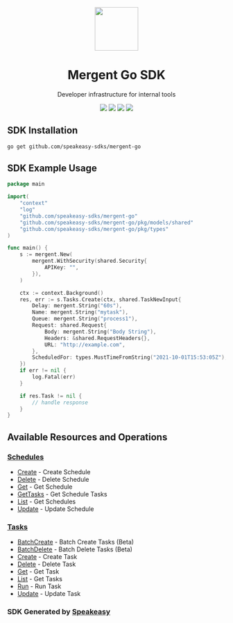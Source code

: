 <div align="center">
    <picture>
        <source srcset="https://user-images.githubusercontent.com/6267663/228782760-eae443cd-8197-4667-91f5-656d90633db1.svg" media="(prefers-color-scheme: dark)" width="100">
        <img src="https://user-images.githubusercontent.com/6267663/228782746-c33cbcc8-4767-42c8-9a50-af6552703414.svg" width="100">
    </picture>
    <h1>Mergent Go SDK</h1>
   <p>Developer infrastructure for internal tools</p>
   <a href="https://docs.mergent.co/"><img src="https://img.shields.io/static/v1?label=Docs&message=API Ref&color=000&style=for-the-badge" /></a>
   <a href="https://github.com/speakeasy-sdks/mergent-go/actions"><img src="https://img.shields.io/github/actions/workflow/status/speakeasy-sdks/mergent-go/speakeasy_sdk_generation.yml?style=for-the-badge" /></a>
  <a href="https://opensource.org/licenses/MIT"><img src="https://img.shields.io/badge/License-MIT-blue.svg?style=for-the-badge" /></a>
  <a href="https://github.com/speakeasy-sdks/mergent-go/releases"><img src="https://img.shields.io/github/v/release/speakeasy-sdks/mergent-go?sort=semver&style=for-the-badge" /></a>
</div>

<!-- Start SDK Installation -->
## SDK Installation

```bash
go get github.com/speakeasy-sdks/mergent-go
```
<!-- End SDK Installation -->

## SDK Example Usage
<!-- Start SDK Example Usage -->
```go
package main

import(
	"context"
	"log"
	"github.com/speakeasy-sdks/mergent-go"
	"github.com/speakeasy-sdks/mergent-go/pkg/models/shared"
	"github.com/speakeasy-sdks/mergent-go/pkg/types"
)

func main() {
    s := mergent.New(
        mergent.WithSecurity(shared.Security{
            APIKey: "",
        }),
    )

    ctx := context.Background()
    res, err := s.Tasks.Create(ctx, shared.TaskNewInput{
        Delay: mergent.String("60s"),
        Name: mergent.String("mytask"),
        Queue: mergent.String("process1"),
        Request: shared.Request{
            Body: mergent.String("Body String"),
            Headers: &shared.RequestHeaders{},
            URL: "http://example.com",
        },
        ScheduledFor: types.MustTimeFromString("2021-10-01T15:53:05Z"),
    })
    if err != nil {
        log.Fatal(err)
    }

    if res.Task != nil {
        // handle response
    }
}
```
<!-- End SDK Example Usage -->

<!-- Start SDK Available Operations -->
## Available Resources and Operations


### [Schedules](docs/sdks/schedules/README.md)

* [Create](docs/sdks/schedules/README.md#create) - Create Schedule
* [Delete](docs/sdks/schedules/README.md#delete) - Delete Schedule
* [Get](docs/sdks/schedules/README.md#get) - Get Schedule
* [GetTasks](docs/sdks/schedules/README.md#gettasks) - Get Schedule Tasks
* [List](docs/sdks/schedules/README.md#list) - Get Schedules
* [Update](docs/sdks/schedules/README.md#update) - Update Schedule

### [Tasks](docs/sdks/tasks/README.md)

* [BatchCreate](docs/sdks/tasks/README.md#batchcreate) - Batch Create Tasks (Beta)
* [BatchDelete](docs/sdks/tasks/README.md#batchdelete) - Batch Delete Tasks (Beta)
* [Create](docs/sdks/tasks/README.md#create) - Create Task
* [Delete](docs/sdks/tasks/README.md#delete) - Delete Task
* [Get](docs/sdks/tasks/README.md#get) - Get Task
* [List](docs/sdks/tasks/README.md#list) - Get Tasks
* [Run](docs/sdks/tasks/README.md#run) - Run Task
* [Update](docs/sdks/tasks/README.md#update) - Update Task
<!-- End SDK Available Operations -->

### SDK Generated by [Speakeasy](https://docs.speakeasyapi.dev/docs/using-speakeasy/client-sdks)

